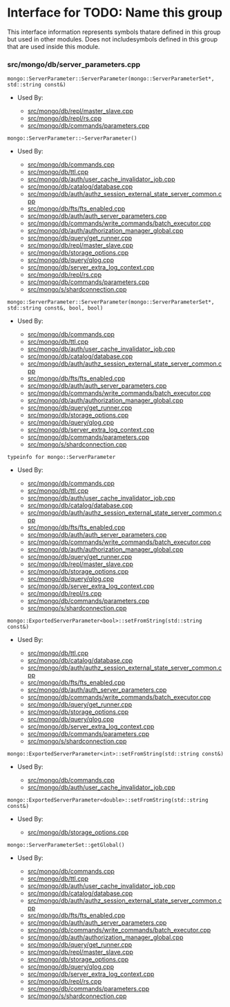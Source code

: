 
# Interface for TODO: Name this group
This interface information represents symbols thatare defined in this group but used in other modules.  Does not includesymbols defined in this group that are used inside this module.

### src/mongo/db/server\_parameters.cpp

<div></div>

    mongo::ServerParameter::ServerParameter(mongo::ServerParameterSet*, std::string const&)

- Used By:

    - [src/mongo/db/repl/master\_slave.cpp](../../../replication/replication)
    - [src/mongo/db/repl/rs.cpp](../../../replication/replication)
    - [src/mongo/db/commands/parameters.cpp](../../../queries/database\_commands)

<div></div>

    mongo::ServerParameter::~ServerParameter()

- Used By:

    - [src/mongo/db/commands.cpp](../../../queries/database\_commands)
    - [src/mongo/db/ttl.cpp](../../../queries/indexing)
    - [src/mongo/db/auth/user\_cache\_invalidator\_job.cpp](../../../security/authorization)
    - [src/mongo/db/catalog/database.cpp](../../../storage/storage\_layer\_structure)
    - [src/mongo/db/auth/authz\_session\_external\_state\_server\_common.cpp](../../../security/authorization)
    - [src/mongo/db/fts/fts\_enabled.cpp](../../../queries/full\_text\_search\_module)
    - [src/mongo/db/auth/auth\_server\_parameters.cpp](../../../security/legacy\_code)
    - [src/mongo/db/commands/write\_commands/batch\_executor.cpp](../../../network/write\_commands)
    - [src/mongo/db/auth/authorization\_manager\_global.cpp](../../../security/authorization)
    - [src/mongo/db/query/get\_runner.cpp](../../../queries/core\_query\_system)
    - [src/mongo/db/repl/master\_slave.cpp](../../../replication/replication)
    - [src/mongo/db/storage\_options.cpp](../../../storage/storage\_layer\_structure)
    - [src/mongo/db/query/qlog.cpp](../../../queries/core\_query\_system)
    - [src/mongo/db/server\_extra\_log\_context.cpp](../../../process\_management/logging\_system)
    - [src/mongo/db/repl/rs.cpp](../../../replication/replication)
    - [src/mongo/db/commands/parameters.cpp](../../../queries/database\_commands)
    - [src/mongo/s/shardconnection.cpp](../../../sharding/sharding)

<div></div>

    mongo::ServerParameter::ServerParameter(mongo::ServerParameterSet*, std::string const&, bool, bool)

- Used By:

    - [src/mongo/db/commands.cpp](../../../queries/database\_commands)
    - [src/mongo/db/ttl.cpp](../../../queries/indexing)
    - [src/mongo/db/auth/user\_cache\_invalidator\_job.cpp](../../../security/authorization)
    - [src/mongo/db/catalog/database.cpp](../../../storage/storage\_layer\_structure)
    - [src/mongo/db/auth/authz\_session\_external\_state\_server\_common.cpp](../../../security/authorization)
    - [src/mongo/db/fts/fts\_enabled.cpp](../../../queries/full\_text\_search\_module)
    - [src/mongo/db/auth/auth\_server\_parameters.cpp](../../../security/legacy\_code)
    - [src/mongo/db/commands/write\_commands/batch\_executor.cpp](../../../network/write\_commands)
    - [src/mongo/db/auth/authorization\_manager\_global.cpp](../../../security/authorization)
    - [src/mongo/db/query/get\_runner.cpp](../../../queries/core\_query\_system)
    - [src/mongo/db/storage\_options.cpp](../../../storage/storage\_layer\_structure)
    - [src/mongo/db/query/qlog.cpp](../../../queries/core\_query\_system)
    - [src/mongo/db/server\_extra\_log\_context.cpp](../../../process\_management/logging\_system)
    - [src/mongo/db/commands/parameters.cpp](../../../queries/database\_commands)
    - [src/mongo/s/shardconnection.cpp](../../../sharding/sharding)

<div></div>

    typeinfo for mongo::ServerParameter

- Used By:

    - [src/mongo/db/commands.cpp](../../../queries/database\_commands)
    - [src/mongo/db/ttl.cpp](../../../queries/indexing)
    - [src/mongo/db/auth/user\_cache\_invalidator\_job.cpp](../../../security/authorization)
    - [src/mongo/db/catalog/database.cpp](../../../storage/storage\_layer\_structure)
    - [src/mongo/db/auth/authz\_session\_external\_state\_server\_common.cpp](../../../security/authorization)
    - [src/mongo/db/fts/fts\_enabled.cpp](../../../queries/full\_text\_search\_module)
    - [src/mongo/db/auth/auth\_server\_parameters.cpp](../../../security/legacy\_code)
    - [src/mongo/db/commands/write\_commands/batch\_executor.cpp](../../../network/write\_commands)
    - [src/mongo/db/auth/authorization\_manager\_global.cpp](../../../security/authorization)
    - [src/mongo/db/query/get\_runner.cpp](../../../queries/core\_query\_system)
    - [src/mongo/db/repl/master\_slave.cpp](../../../replication/replication)
    - [src/mongo/db/storage\_options.cpp](../../../storage/storage\_layer\_structure)
    - [src/mongo/db/query/qlog.cpp](../../../queries/core\_query\_system)
    - [src/mongo/db/server\_extra\_log\_context.cpp](../../../process\_management/logging\_system)
    - [src/mongo/db/repl/rs.cpp](../../../replication/replication)
    - [src/mongo/db/commands/parameters.cpp](../../../queries/database\_commands)
    - [src/mongo/s/shardconnection.cpp](../../../sharding/sharding)

<div></div>

    mongo::ExportedServerParameter<bool>::setFromString(std::string const&)

- Used By:

    - [src/mongo/db/ttl.cpp](../../../queries/indexing)
    - [src/mongo/db/catalog/database.cpp](../../../storage/storage\_layer\_structure)
    - [src/mongo/db/auth/authz\_session\_external\_state\_server\_common.cpp](../../../security/authorization)
    - [src/mongo/db/fts/fts\_enabled.cpp](../../../queries/full\_text\_search\_module)
    - [src/mongo/db/auth/auth\_server\_parameters.cpp](../../../security/legacy\_code)
    - [src/mongo/db/commands/write\_commands/batch\_executor.cpp](../../../network/write\_commands)
    - [src/mongo/db/query/get\_runner.cpp](../../../queries/core\_query\_system)
    - [src/mongo/db/storage\_options.cpp](../../../storage/storage\_layer\_structure)
    - [src/mongo/db/query/qlog.cpp](../../../queries/core\_query\_system)
    - [src/mongo/db/server\_extra\_log\_context.cpp](../../../process\_management/logging\_system)
    - [src/mongo/db/commands/parameters.cpp](../../../queries/database\_commands)
    - [src/mongo/s/shardconnection.cpp](../../../sharding/sharding)

<div></div>

    mongo::ExportedServerParameter<int>::setFromString(std::string const&)

- Used By:

    - [src/mongo/db/commands.cpp](../../../queries/database\_commands)
    - [src/mongo/db/auth/user\_cache\_invalidator\_job.cpp](../../../security/authorization)

<div></div>

    mongo::ExportedServerParameter<double>::setFromString(std::string const&)

- Used By:

    - [src/mongo/db/storage\_options.cpp](../../../storage/storage\_layer\_structure)

<div></div>

    mongo::ServerParameterSet::getGlobal()

- Used By:

    - [src/mongo/db/commands.cpp](../../../queries/database\_commands)
    - [src/mongo/db/ttl.cpp](../../../queries/indexing)
    - [src/mongo/db/auth/user\_cache\_invalidator\_job.cpp](../../../security/authorization)
    - [src/mongo/db/catalog/database.cpp](../../../storage/storage\_layer\_structure)
    - [src/mongo/db/auth/authz\_session\_external\_state\_server\_common.cpp](../../../security/authorization)
    - [src/mongo/db/fts/fts\_enabled.cpp](../../../queries/full\_text\_search\_module)
    - [src/mongo/db/auth/auth\_server\_parameters.cpp](../../../security/legacy\_code)
    - [src/mongo/db/commands/write\_commands/batch\_executor.cpp](../../../network/write\_commands)
    - [src/mongo/db/auth/authorization\_manager\_global.cpp](../../../security/authorization)
    - [src/mongo/db/query/get\_runner.cpp](../../../queries/core\_query\_system)
    - [src/mongo/db/repl/master\_slave.cpp](../../../replication/replication)
    - [src/mongo/db/storage\_options.cpp](../../../storage/storage\_layer\_structure)
    - [src/mongo/db/query/qlog.cpp](../../../queries/core\_query\_system)
    - [src/mongo/db/server\_extra\_log\_context.cpp](../../../process\_management/logging\_system)
    - [src/mongo/db/repl/rs.cpp](../../../replication/replication)
    - [src/mongo/db/commands/parameters.cpp](../../../queries/database\_commands)
    - [src/mongo/s/shardconnection.cpp](../../../sharding/sharding)
